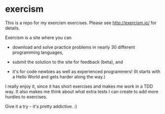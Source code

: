 # exercism

This is a repo for my exercism exercises. Please see http://exercism.io/ for details.

Exercism is a site where you can 

- download and solve practice problems in nearly 30 different programming languages,

- submit the solution to the site for feedback (beta), and

- it's for code newbies as well as experienced programmers! (It starts with a Hello World and gets harder along the way.)

I really enjoy it, since it has short exercises and makes me work in a TDD way. It also makes me think about what extra tests I can create to add more hurdles to exercises. 

Give it a try - it's pretty addictive. :) 
